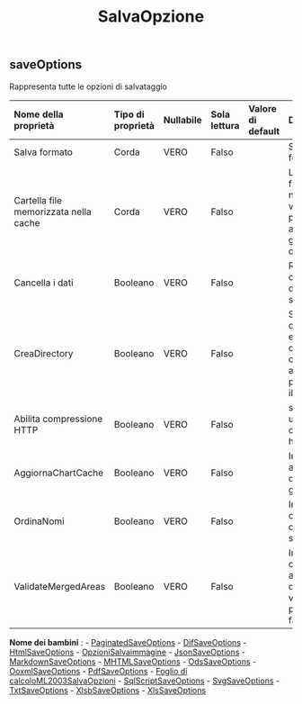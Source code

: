 ﻿---
title: SalvaOpzione
second_title: Aspose.Cells Cloud Documen
type: docs
url: /it/specification/model/saveoptions/
description: "Aspose.Cells Specifica del modello cloud: SaveOptions. Gestisci facilmente Excel e altri fogli di calcolo con funzionalità come apertura, generazione, modifica, divisione, unione, confronto e conversione"
kwords: Excel, Office, Foglio di calcolo, Cloud REST API, SalvaOpzioni
weight: 50
---
## **saveOptions**

 Rappresenta tutte le opzioni di salvataggio

| Nome della proprietà| Tipo di proprietà| Nullabile| Sola lettura| Valore di default| Descrizione|
|:- |:- |:- |:- |:- |:- |
| Salva formato| Corda| VERO| Falso|| Salva il nome del formato|
| Cartella file memorizzata nella cache| Corda| VERO| Falso|| La cartella dei file memorizzati nella cache viene utilizzata per archiviare alcuni dati di grandi dimensioni.|
| Cancella i dati| Booleano| VERO| Falso|| Rendi vuota la cartella di lavoro dopo aver salvato il file.|
| CreaDirectory| Booleano| VERO| Falso||Se vero e la directory non esiste, la directory verrà creata automaticamente prima di salvare il file.|
| Abilita compressione HTTP| Booleano| VERO| Falso|| se deve essere utilizzata la compressione http.|
| AggiornaChartCache| Booleano| VERO| Falso|| Indica se aggiornare i dati della cache del grafico|
| OrdinaNomi| Booleano| VERO| Falso|| Indica se ordinare i nomi definiti prima di salvare il file.|
| ValidateMergedAreas| Booleano| VERO| Falso|| Indica se convalidare le aree unite prima di salvare il file. Il valore predefinito è false.|

**Nome dei bambini** : 
	-  [PaginatedSaveOptions](paginatedsaveoptions) 
	-  [DifSaveOptions](difsaveoptions) 
	-  [HtmlSaveOptions](htmlsaveoptions) 
	-  [OpzioniSalvaimmagine](imagesaveoptions) 
	-  [JsonSaveOptions](jsonsaveoptions) 
	-  [MarkdownSaveOptions](markdownsaveoptions) 
	-  [MHTMLSaveOptions](mhtmlsaveoptions) 
	-  [OdsSaveOptions](odssaveoptions) 
	-  [OoxmlSaveOptions](ooxmlsaveoptions) 
	-  [PdfSaveOptions](pdfsaveoptions) 
	-  [Foglio di calcoloML2003SalvaOpzioni](spreadsheetml2003saveoptions) 
	-  [SqlScriptSaveOptions](sqlscriptsaveoptions) 
	-  [SvgSaveOptions](svgsaveoptions) 
	-  [TxtSaveOptions](txtsaveoptions) 
	-  [XlsbSaveOptions](xlsbsaveoptions) 
	-  [XlsSaveOptions](xlssaveoptions) 

